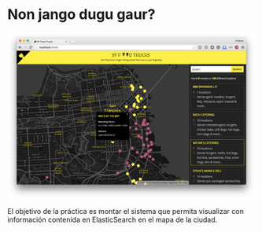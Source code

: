 Non jango dugu gaur?
===


![img](shot.png)

El objetivo de la práctica es montar el sistema que permita visualizar con información contenida en ElasticSearch en el mapa de la ciudad.
